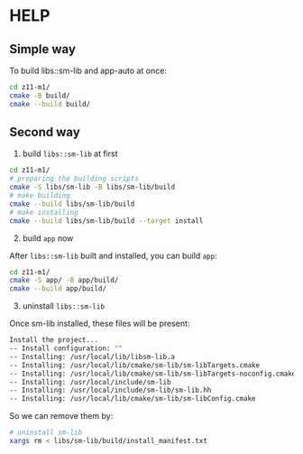 # HELP

## Simple way

To build libs::sm-lib and app-auto at once:

```bash
cd z11-m1/
cmake -B build/
cmake --build build/
```


## Second way

1. build `libs::sm-lib` at first

```bash
cd z11-m1/
# preparing the building scripts
cmake -S libs/sm-lib -B libs/sm-lib/build
# make building
cmake --build libs/sm-lib/build
# make installing
cmake --build libs/sm-lib/build --target install
```

2. build `app` now

After `libs::sm-lib` built and installed, you can build `app`:

```bash
cd z11-m1/
cmake -S app/ -B app/build/
cmake --build app/build/
```

3. uninstall `libs::sm-lib`

Once sm-lib installed, these files will be present:

```bash
Install the project...
-- Install configuration: ""
-- Installing: /usr/local/lib/libsm-lib.a
-- Installing: /usr/local/lib/cmake/sm-lib/sm-libTargets.cmake
-- Installing: /usr/local/lib/cmake/sm-lib/sm-libTargets-noconfig.cmake
-- Installing: /usr/local/include/sm-lib
-- Installing: /usr/local/include/sm-lib/sm-lib.hh
-- Installing: /usr/local/lib/cmake/sm-lib/sm-libConfig.cmake
```

So we can remove them by:

```bash
# uninstall sm-lib
xargs rm < libs/sm-lib/build/install_manifest.txt
```




